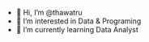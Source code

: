 - 👋 Hi, I’m @thawatru
- 👀 I’m interested in Data & Programing
- 🌱 I’m currently learning Data Analyst


<!---
thawatru/thawatru is a ✨ special ✨ repository because its `README.md` (this file) appears on your GitHub profile.
You can click the Preview link to take a look at your changes.
--->
